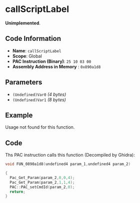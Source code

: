 # callScriptLabel

**Unimplemented**.

## Code Information

- **Name**: `callScriptLabel`
- **Scope**: Global
- **PAC Instruction (Binary)**: `25 10 03 00`
- **Assembly Address in Memory** : `0x890a1d8`

## Parameters

- `(Undefined)Var0` *(4 bytes)*
- `(Undefined)Var1` *(8 bytes)*

## Example

Usage not found for this function.

## Code

Ths PAC instruction calls this function (Decompiled by Ghidra):

```c
void FUN_0890a1d8(undefined4 param_1,undefined4 param_2)

{
  Pac_Get_Param(param_2,0,0,4);
  Pac_Get_Param(param_2,1,1,4);
  PAC::PAC_setCmdId(param_2,0);
  return;
}
```

